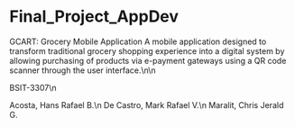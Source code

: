 # Final_Project_AppDev

GCART: Grocery Mobile Application
A mobile application designed to transform traditional grocery shopping experience into a digital system by allowing purchasing of products via e-payment gateways using a QR code scanner through the user interface.\n\n

BSIT-3307\n

Acosta, Hans Rafael B.\n
De Castro, Mark Rafael V.\n
Maralit, Chris Jerald G.
